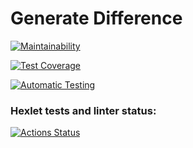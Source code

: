 # Generate Difference

[![Maintainability](https://api.codeclimate.com/v1/badges/b7219e5dd97cd175b2dc/maintainability)](https://codeclimate.com/github/mortalpjero/frontend-project-46/maintainability)

[![Test Coverage](https://api.codeclimate.com/v1/badges/b7219e5dd97cd175b2dc/test_coverage)](https://codeclimate.com/github/mortalpjero/frontend-project-46/test_coverage)

[![Automatic Testing](https://github.com/mortalpjero/frontend-project-46/actions/workflows/nodejs.yml/badge.svg)](https://github.com/mortalpjero/frontend-project-46/actions)

### Hexlet tests and linter status:
[![Actions Status](https://github.com/mortalpjero/frontend-project-46/workflows/hexlet-check/badge.svg)](https://github.com/mortalpjero/frontend-project-46/actions)